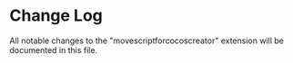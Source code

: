 # Change Log

All notable changes to the "movescriptforcocoscreator" extension will be documented in this file.

